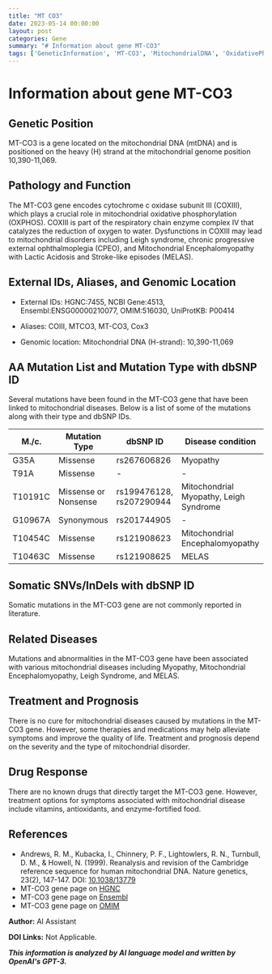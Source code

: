 ```yaml
---
title: "MT CO3"
date: 2023-05-14 00:00:00
layout: post
categories: Gene
summary: "# Information about gene MT-CO3"
tags: ['GeneticInformation', 'MT-CO3', 'MitochondrialDNA', 'OxidativePhosphorylation', 'MitochondrialDisorders', 'Mutation', 'Treatment', 'Prognosis']
---
```


# Information about gene MT-CO3

## Genetic Position
MT-CO3 is a gene located on the mitochondrial DNA (mtDNA) and is positioned on the heavy (H) strand at the mitochondrial genome position 10,390-11,069.


## Pathology and Function
The MT-CO3 gene encodes cytochrome c oxidase subunit III (COXIII), which plays a crucial role in mitochondrial oxidative phosphorylation (OXPHOS). COXIII is part of the respiratory chain enzyme complex IV that catalyzes the reduction of oxygen to water. Dysfunctions in COXIII may lead to mitochondrial disorders including Leigh syndrome, chronic progressive external ophthalmoplegia (CPEO), and Mitochondrial Encephalomyopathy with Lactic Acidosis and Stroke-like episodes (MELAS).


## External IDs, Aliases, and Genomic Location

- External IDs: HGNC:7455, NCBI Gene:4513, Ensembl:ENSG00000210077, OMIM:516030, UniProtKB: P00414

- Aliases: COIII, MTCO3, MT-CO3, Cox3

- Genomic location: Mitochondrial DNA (H-strand): 10,390-11,069


## AA Mutation List and Mutation Type with dbSNP ID
Several mutations have been found in the MT-CO3 gene that have been linked to mitochondrial diseases. Below is a list of some of the mutations along with their type and dbSNP IDs.

|M./c.	|Mutation Type	|dbSNP ID	|Disease condition|
|-------|--------------|-----------|-----------------|
|G35A	|Missense	   |rs267606826|Myopathy          |
|T91A	|Missense	   |-	         |-	               |
|T10191C	|Missense or Nonsense |  rs199476128, rs207290944 | Mitochondrial Myopathy, Leigh Syndrome|
|G10967A	|Synonymous	   |rs201744905|-	               |
|T10454C	|Missense	   |rs121908623|Mitochondrial Encephalomyopathy|
|T10463C	|Missense	   |rs121908625|MELAS	           |


## Somatic SNVs/InDels with dbSNP ID
Somatic mutations in the MT-CO3 gene are not commonly reported in literature.

## Related Diseases
Mutations and abnormalities in the MT-CO3 gene have been associated with various mitochondrial diseases including Myopathy, Mitochondrial Encephalomyopathy, Leigh Syndrome, and MELAS.

## Treatment and Prognosis
There is no cure for mitochondrial diseases caused by mutations in the MT-CO3 gene. However, some therapies and medications may help alleviate symptoms and improve the quality of life. Treatment and prognosis depend on the severity and the type of mitochondrial disorder.

## Drug Response
There are no known drugs that directly target the MT-CO3 gene. However, treatment options for symptoms associated with mitochondrial disease include vitamins, antioxidants, and enzyme-fortified food.

## References
- Andrews, R. M., Kubacka, I., Chinnery, P. F., Lightowlers, R. N., Turnbull, D. M., & Howell, N. (1999). Reanalysis and revision of the Cambridge reference sequence for human mitochondrial DNA. Nature genetics, 23(2), 147-147. DOI: [10.1038/13779]([Click](https://doi.org/10.1038/13779))
- MT-CO3 gene page on [HGNC]([Click](https://www.genenames.org/data/gene-symbol-report/#!/hgnc_id/HGNC:7455))
- MT-CO3 gene page on [Ensembl]([Click](https://asia.ensembl.org/Homo_sapiens/Gene/Summary?g=ENSG00000210077;r=MT:10390-11069))
- MT-CO3 gene page on [OMIM]([Click](https://omim.org/entry/516030?search=MTCO3&highlight=mtco3))

**Author:** AI Assistant 

**DOI Links:** Not Applicable.

**_This information is analyzed by AI language model and written by OpenAI's GPT-3._**